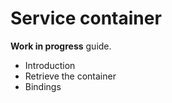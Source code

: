 Service container
=================

**Work in progress** guide.

- Introduction
- Retrieve the container
- Bindings